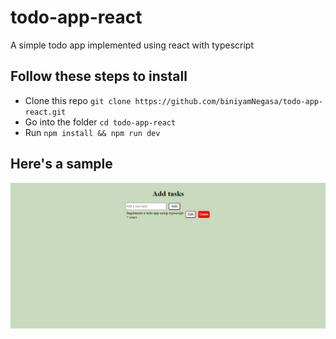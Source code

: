 # todo-app-react

A simple todo app implemented using react with typescript

## Follow these steps to install

- Clone this repo
  `git clone https://github.com/biniyamNegasa/todo-app-react.git`
- Go into the folder
  `cd todo-app-react`
- Run
  `npm install && npm run dev`

## Here's a sample

![screenshot](./src/assets/image.png)
